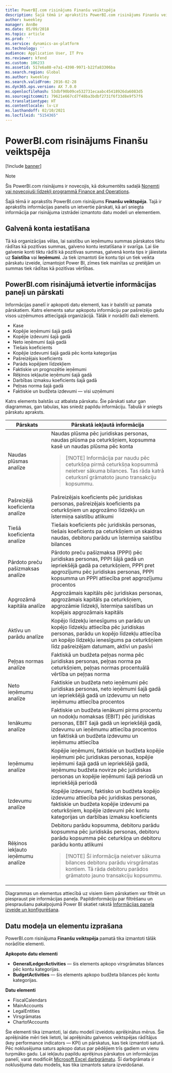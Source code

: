 ```yaml
---
title: PowerBI.com risinājums Finanšu veiktspēja
description: Šajā tēmā ir aprakstīts PowerBI.com risinājums Finanšu veiktspēja.
author: kweekley
manager: AnnBe
ms.date: 05/09/2018
ms.topic: article
ms.prod: ''
ms.service: dynamics-ax-platform
ms.technology: ''
audience: Application User, IT Pro
ms.reviewer: kfend
ms.custom: 106233
ms.assetid: 517e6a88-e7a1-4398-9971-b22fa83306ba
ms.search.region: Global
ms.author: kweekley
ms.search.validFrom: 2016-02-28
ms.dyn365.ops.version: AX 7.0.0
ms.openlocfilehash: 53dbf90b09ce532731ecaabc45418926da6083d5
ms.sourcegitcommit: 79621e667cd7f48ba3bdbf2731f6f33d8e9f57f6
ms.translationtype: HT
ms.contentlocale: lv-LV
ms.lasthandoff: 02/10/2021
ms.locfileid: "5154365"
---
```

# <a name="financial-performance-powerbicom-solution"></a>PowerBI.com risinājums Finanšu veiktspēja

[!include [banner](../includes/banner.md)]

> [!NOTE]
> Šis PowerBI.com risinājums ir novecojis, kā dokumentēts sadaļā [Noņemti vai novecojuši līdzekļi programmā Finance and Operations](../migration-upgrade/deprecated-features.md#power-bi-content-packs-available-on-appsource).

Šajā tēmā ir aprakstīts PowerBI.com risinājums **Finanšu veiktspēja**. Tajā ir aprakstīts informācijas panelis un ietvertie pārskati, kā arī sniegta informācija par risinājuma izstrādei izmantoto datu modeli un elementiem.

## <a name="main-account-setup"></a>Galvenā konta iestatīšana
Tā kā organizācijas vēlas, lai saistību un ieņēmumu summas pārskatos tiktu rādītas kā pozitīvas summas, galveno kontu iestatīšana ir svarīga. Lai šie galvenie konti tiktu rādīti kā pozitīvas summas, galvenā konta tips ir jāiestata uz **Saistība** vai **Ieņēmumi**. Ja tiek izmantoti šie kontu tipi un tiek veikta pārskatu izveide, izmantojot Power BI, zīmes tiek mainītas uz pretējām un summas tiek rādītas kā pozitīvas vērtības.

## <a name="dashboard-and-reports-that-are-included-in-the-powerbicom-solution"></a>PowerBI.com risinājumā ietvertie informācijas paneļi un pārskati
Informācijas panelī ir apkopoti datu elementi, kas ir balstīti uz pamata pārskatiem. Katrs elements satur apkopotu informāciju par pašreizējo gadu visos uzņēmumos attiecīgajā organizācijā. Tālāk ir norādīti daži elementi.

- Kase
- Kopējie ieņēmumi šajā gadā
- Kopējie izdevumi šajā gadā
- Neto ieņēmumi šajā gadā
- Tiešais koeficients
- Kopējie izdevumi šajā gadā pēc konta kategorijas
- Pašreizējais koeficients
- Parāds kopējiem līdzekļiem
- Faktiskie un prognozētie ieņēmumi
- Rēķinos iekļautie ieņēmumi šajā gadā
- Darbības izmaksu koeficients šajā gadā
- Peļņas norma šajā gadā
- Faktiskie un budžeta izdevumi — visi uzņēmumi

Katrs elements balstās uz atbalsta pārskatu. Šie pārskati satur gan diagrammas, gan tabulas, kas sniedz papildu informāciju. Tabulā ir sniegts pārskatu apraksts.

| Pārskats                      | Pārskatā iekļautā informācija |
|-----------------------------|--------------------------------------|
| Naudas plūsmas analīze               | Naudas plūsma pēc juridiskas personas, naudas plūsma pa ceturkšņiem, kopsumma kasē un naudas plūsma pēc konta<blockquote>[!NOTE] Informācija par naudu pēc ceturkšņa pirmā ceturkšņa kopsummā neietver sākuma bilances. Tas rāda katrā ceturksnī grāmatoto jauno transakciju kopsummu.</blockquote> |
| Pašreizējā koeficienta analīze      | Pašreizējais koeficients pēc juridiskas personas, pašreizējais koeficients pa ceturkšņiem un apgrozāmo līdzekļu un īstermiņa saistību atlikumi |
| Tiešā koeficienta analīze        | Tiešais koeficients pēc juridiskās personas, tiešais koeficients pa ceturkšņiem un skaidras naudas, debitoru parādu un īstermiņa saistību bilances |
| Pārdoto preču pašizmaksas analīze | Pārdoto preču pašizmaksa (PPPI) pēc juridiskas personas, PPPI šājā gadā un iepriekšējā gadā pa ceturkšņiem, PPPI pret apgrozījumu pēc juridiskas personas, PPPI kopsumma un PPPI attiecība pret apgrozījumu procentos |
| Apgrozāmā kapitāla analīze    | Apgrozāmais kapitāls pēc juridiskas personas, apgrozāmais kapitāls pa ceturkšņiem, apgrozāmie līdzekļi, īstermiņa saistības un kopējais apgrozāmais kapitāls |
| Aktīvu un parādu analīze     | Kopējo līdzekļu ienesīgums un parādu un kopējo līdzekļu attiecība pēc juridiskas personas, parādu un kopējo līdzekļu attiecība un kopējo līdzekļu ienesīgums pa ceturkšņiem līdz pašreizējam datumam, aktīvi un pasīvi |
| Peļņas normas analīze      | Faktiskā un budžeta peļņas norma pēc juridiskas personas, peļņas norma pa ceturkšņiem, peļņas normas procentuālā vērtība un peļņas norma |
| Neto ieņēmumu analīze         | Faktiskie un budžeta neto ieņēmumi pēc juridiskas personas, neto ieņēmumi šajā gadā un iepriekšējā gadā un izdevumu un neto ieņēmumu attiecība procentos |
| Ienākumu analīze           | Faktiskie un budžeta ienākumi pirms procentu un nodokļu nomaksas (EBIT) pēc juridiskas personas, EBIT šajā gadā un iepriekšējā gadā, izdevumu un ieņēmumu attiecība procentos un faktiskā un budžeta izdevumu un ieņēmumu attiecība |
| Ieņēmumu analīze            | Kopējie ieņēmumi, faktiskie un budžeta kopējie ieņēmumi pēc juridiskas personas, kopējie ieņēmumi šajā gadā un iepriekšējā gadā, ieņēmumu budžeta novirze pēc juridiskas personas un kopējie ieņēmumi šajā periodā un iepriekšējā periodā |
| Izdevumu analīze            | Kopējie izdevumi, faktisko un budžeta kopējo izdevumu attiecība pēc juridiskas personas, faktiskie un budžeta kopējie izdevumi pa ceturkšņiem, kopējie izdevumi pēc kontu kategorijas un darbības izmaksu koeficients |
| Rēķinos iekļauto ieņēmumu analīze     | Debitoru parādu kopsumma, debitoru parādu kopsumma pēc juridiskās personas, debitoru parādu kopsumma pēc ceturkšņa un debitoru parādu kontu atlikumi<blockquote>[!NOTE] Šī informācija neietver sākuma bilances debitoru parādu virsgrāmatas kontiem. Tā rāda debitoru parādos grāmatoto jauno transakciju kopsummu.</blockquote> |

Diagrammas un elementus attiecībā uz visiem šiem pārskatiem var filtrēt un piespraust pie informācijas paneļa. Papildinformāciju par filtrēšanu un piespraušanu pakalpojumā Power BI skatiet rakstā [Informācijas paneļa izveide un konfigurēšana](https://powerbi.microsoft.com/guided-learning/powerbi-learning-4-2-create-configure-dashboards).

## <a name="understanding-the-data-model-and-entities"></a>Datu modeļa un elementu izprašana
PowerBI.com risinājuma **Finanšu veiktspēja** pamatā tika izmantoti tālāk norādītie elementi.

**Apkopoto datu elementi**

- **GeneralLedgerActivities** — šis elements apkopo virsgrāmatas bilances pēc kontu kategorijas.
- **BudgetActivities** — šis elements apkopo budžeta bilances pēc kontu kategorijas.

**Datu elementi**

- FiscalCalendars
- MainAccounts
- LegalEntities
- Virsgrāmatas
- ChartofAccounts

Šie elementi tika izmantoti, lai datu modelī izveidotu aprēķinātus mērus. Šie aprēķinātie mēri tiek lietoti, lai aprēķinātu galvenos veiktspējas rādītājus (key performance indicators — KPI) un pārskatus, kas tiek izmantoti saturā. Pēc noklusējuma saturs apkopo datus par pēdējiem trīs gadiem un vienu turpmāko gadu. Lai iekļautu papildu aprēķinus pārskatos un informācijas panelī, varat modificēt [Microsoft Excel darbgrāmatu](https://docs.microsoft.com/dynamics/s-e/). Šī darbgrāmata ir noklusējuma datu modelis, kas tika izmantots satura izveidošanai.
